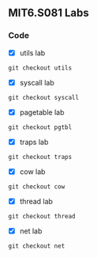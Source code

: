 ## MIT6.S081 Labs

### Code

* [x] utils lab
```
git checkout utils
```
* [x] syscall lab
```
git checkout syscall
```
* [x] pagetable lab
```
git checkout pgtbl
```
* [x] traps lab
```
git checkout traps
```
* [x] cow lab
```
git checkout cow
```
* [x] thread lab
```
git checkout thread
```
* [x] net lab
```
git checkout net
```
